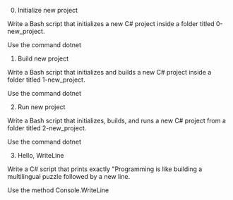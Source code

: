 0. Initialize new project

Write a Bash script that initializes a new C# project inside a folder titled 0-new_project.

Use the command dotnet


1. Build new project

Write a Bash script that initializes and builds a new C# project inside a folder titled 1-new_project.

Use the command dotnet


2. Run new project

Write a Bash script that initializes, builds, and runs a new C# project from a folder titled 2-new_project.

Use the command dotnet


3. Hello, WriteLine

Write a C# script that prints exactly "Programming is like building a multilingual puzzle followed by a new line.

Use the method Console.WriteLine
